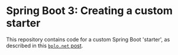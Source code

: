 # Spring Boot 3: Creating a custom starter

This repository contains code for a custom Spring Boot 'starter',
as described in this [`bplo.net` post](https://bplo.net/posts/spring-boot-3-custom-starter.html).
